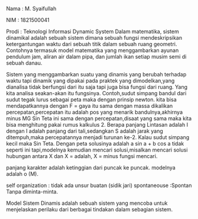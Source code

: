 Nama : M. Syaifullah

NIM : 1821500041

Prodi : Teknologi Informasi
Dynamic System
Dalam matematika, sistem dinamikal adalah sebuah sistem dimana sebuah fungsi mendeskripsikan ketergantungan waktu dari sebuah titik dalam sebuah ruang geometri. Contohnya termasuk model matematika yang menggambarkan ayunan pendulum jam, aliran air dalam pipa, dan jumlah ikan setiap musim semi di sebuah danau.

Sistem yang menggambarkan suatu yang dinamis yang berubah terhadap waktu tapi dinamik yang dipakai pada praktek yang dimodelkan,yang dianalisa tidak berfungsi dari itu saja tapi juga bisa fungsi dari ruang. Yang kita analisa seakan-akan itu fungsinya. Contoh,sudut simpang bandul dari sudut tegak lurus sebagai peta maka dengan prinsip newton. kita bisa mendapatkannya dengan F = gaya itu sama dengan massa dikalikan percepatan,percepatan itu adalah pos yang menarik bandulnya,akhirnya minus MG Sin Teta ini sama dengan percepatan,disaat yang sama maka kita bisa menghitung pakai rumus kalkulus 2. Berapa panjang Lintasan adalah I dengan I adalah panjang dari tali,sedangkan S adalah jarak yang ditempuh,maka percepatannya menjadi turunan ke-2. Kalau sudut simpang kecil maka Sin Teta. Dengan peta solusinya adalah a sin a + b cos a tidak seperti ini tapi,modelnya kemudian mencari solusi,misalkan mencari solusi hubungan antara X dan X = adalah, X = minus fungsi mencari.

panjang karakter adalah ketinggian dari puncak ke puncak. modelnya adalah o (M).

self organization : tidak ada unsur buatan (sidik jari) spontaneouse :Spontan Tanpa diminta-minta.

Model Sistem Dinamis adalah sebuah sistem yang mencoba untuk menjelaskan perilaku dari berbagai tindakan dalam sebagian sistem.
